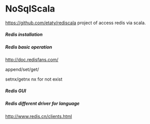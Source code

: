 # NoSqlScala
https://github.com/etaty/rediscala project of access redis via scala.

##### Redis installation




##### Redis basic operation
http://doc.redisfans.com/

append/set/get/

setnx/getnx nx for not exist







##### Redis GUI


##### Redis different driver for language
http://www.redis.cn/clients.html


